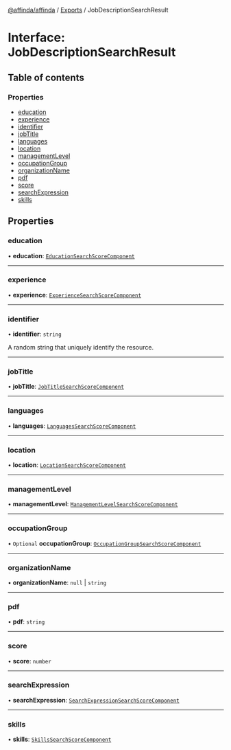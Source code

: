 [@affinda/affinda](../README.md) / [Exports](../modules.md) / JobDescriptionSearchResult

# Interface: JobDescriptionSearchResult

## Table of contents

### Properties

- [education](JobDescriptionSearchResult.md#education)
- [experience](JobDescriptionSearchResult.md#experience)
- [identifier](JobDescriptionSearchResult.md#identifier)
- [jobTitle](JobDescriptionSearchResult.md#jobtitle)
- [languages](JobDescriptionSearchResult.md#languages)
- [location](JobDescriptionSearchResult.md#location)
- [managementLevel](JobDescriptionSearchResult.md#managementlevel)
- [occupationGroup](JobDescriptionSearchResult.md#occupationgroup)
- [organizationName](JobDescriptionSearchResult.md#organizationname)
- [pdf](JobDescriptionSearchResult.md#pdf)
- [score](JobDescriptionSearchResult.md#score)
- [searchExpression](JobDescriptionSearchResult.md#searchexpression)
- [skills](JobDescriptionSearchResult.md#skills)

## Properties

### education

• **education**: [`EducationSearchScoreComponent`](EducationSearchScoreComponent.md)

___

### experience

• **experience**: [`ExperienceSearchScoreComponent`](ExperienceSearchScoreComponent.md)

___

### identifier

• **identifier**: `string`

A random string that uniquely identify the resource.

___

### jobTitle

• **jobTitle**: [`JobTitleSearchScoreComponent`](JobTitleSearchScoreComponent.md)

___

### languages

• **languages**: [`LanguagesSearchScoreComponent`](LanguagesSearchScoreComponent.md)

___

### location

• **location**: [`LocationSearchScoreComponent`](LocationSearchScoreComponent.md)

___

### managementLevel

• **managementLevel**: [`ManagementLevelSearchScoreComponent`](ManagementLevelSearchScoreComponent.md)

___

### occupationGroup

• `Optional` **occupationGroup**: [`OccupationGroupSearchScoreComponent`](OccupationGroupSearchScoreComponent.md)

___

### organizationName

• **organizationName**: ``null`` \| `string`

___

### pdf

• **pdf**: `string`

___

### score

• **score**: `number`

___

### searchExpression

• **searchExpression**: [`SearchExpressionSearchScoreComponent`](SearchExpressionSearchScoreComponent.md)

___

### skills

• **skills**: [`SkillsSearchScoreComponent`](SkillsSearchScoreComponent.md)
